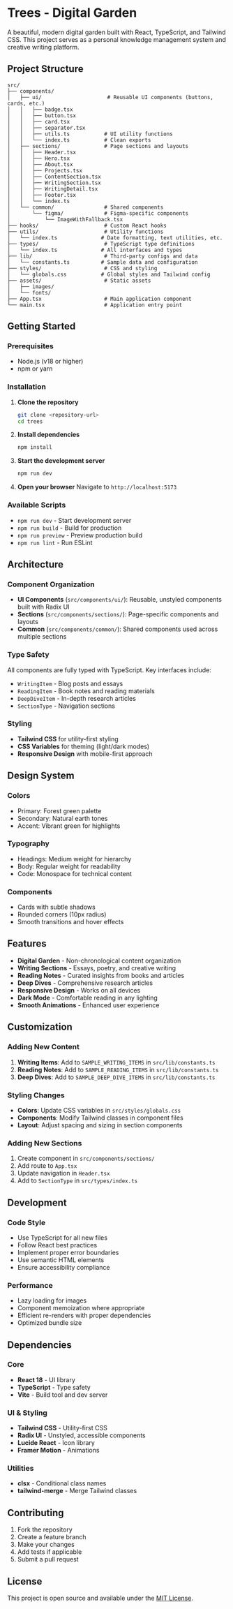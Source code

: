 # Trees - Digital Garden

A beautiful, modern digital garden built with React, TypeScript, and Tailwind CSS. This project serves as a personal knowledge management system and creative writing platform.

## Project Structure

```
src/
├── components/
│   ├── ui/                     # Reusable UI components (buttons, cards, etc.)
│   │   ├── badge.tsx
│   │   ├── button.tsx
│   │   ├── card.tsx
│   │   ├── separator.tsx
│   │   ├── utils.ts           # UI utility functions
│   │   └── index.ts           # Clean exports
│   ├── sections/              # Page sections and layouts
│   │   ├── Header.tsx
│   │   ├── Hero.tsx
│   │   ├── About.tsx
│   │   ├── Projects.tsx
│   │   ├── ContentSection.tsx
│   │   ├── WritingSection.tsx
│   │   ├── WritingDetail.tsx
│   │   ├── Footer.tsx
│   │   └── index.ts
│   └── common/                # Shared components
│       └── figma/             # Figma-specific components
│           └── ImageWithFallback.tsx
├── hooks/                     # Custom React hooks
├── utils/                     # Utility functions
│   └── index.ts              # Date formatting, text utilities, etc.
├── types/                     # TypeScript type definitions
│   └── index.ts              # All interfaces and types
├── lib/                       # Third-party configs and data
│   └── constants.ts          # Sample data and configuration
├── styles/                    # CSS and styling
│   └── globals.css           # Global styles and Tailwind config
├── assets/                    # Static assets
│   ├── images/
│   └── fonts/
├── App.tsx                    # Main application component
└── main.tsx                   # Application entry point
```

## Getting Started

### Prerequisites

- Node.js (v18 or higher)
- npm or yarn

### Installation

1. **Clone the repository**
   ```bash
   git clone <repository-url>
   cd trees
   ```

2. **Install dependencies**
   ```bash
   npm install
   ```

3. **Start the development server**
   ```bash
   npm run dev
   ```

4. **Open your browser**
   Navigate to `http://localhost:5173`

### Available Scripts

- `npm run dev` - Start development server
- `npm run build` - Build for production
- `npm run preview` - Preview production build
- `npm run lint` - Run ESLint

## Architecture

### Component Organization

- **UI Components** (`src/components/ui/`): Reusable, unstyled components built with Radix UI
- **Sections** (`src/components/sections/`): Page-specific components and layouts
- **Common** (`src/components/common/`): Shared components used across multiple sections

### Type Safety

All components are fully typed with TypeScript. Key interfaces include:
- `WritingItem` - Blog posts and essays
- `ReadingItem` - Book notes and reading materials
- `DeepDiveItem` - In-depth research articles
- `SectionType` - Navigation sections

### Styling

- **Tailwind CSS** for utility-first styling
- **CSS Variables** for theming (light/dark modes)
- **Responsive Design** with mobile-first approach

## Design System

### Colors
- Primary: Forest green palette
- Secondary: Natural earth tones
- Accent: Vibrant green for highlights

### Typography
- Headings: Medium weight for hierarchy
- Body: Regular weight for readability
- Code: Monospace for technical content

### Components
- Cards with subtle shadows
- Rounded corners (10px radius)
- Smooth transitions and hover effects

## Features

- **Digital Garden** - Non-chronological content organization
- **Writing Sections** - Essays, poetry, and creative writing
- **Reading Notes** - Curated insights from books and articles
- **Deep Dives** - Comprehensive research articles
- **Responsive Design** - Works on all devices
- **Dark Mode** - Comfortable reading in any lighting
- **Smooth Animations** - Enhanced user experience

## Customization

### Adding New Content

1. **Writing Items**: Add to `SAMPLE_WRITING_ITEMS` in `src/lib/constants.ts`
2. **Reading Notes**: Add to `SAMPLE_READING_ITEMS` in `src/lib/constants.ts`
3. **Deep Dives**: Add to `SAMPLE_DEEP_DIVE_ITEMS` in `src/lib/constants.ts`

### Styling Changes

- **Colors**: Update CSS variables in `src/styles/globals.css`
- **Components**: Modify Tailwind classes in component files
- **Layout**: Adjust spacing and sizing in section components

### Adding New Sections

1. Create component in `src/components/sections/`
2. Add route to `App.tsx`
3. Update navigation in `Header.tsx`
4. Add to `SectionType` in `src/types/index.ts`

## Development

### Code Style

- Use TypeScript for all new files
- Follow React best practices
- Implement proper error boundaries
- Use semantic HTML elements
- Ensure accessibility compliance

### Performance

- Lazy loading for images
- Component memoization where appropriate
- Efficient re-renders with proper dependencies
- Optimized bundle size

## Dependencies

### Core
- **React 18** - UI library
- **TypeScript** - Type safety
- **Vite** - Build tool and dev server

### UI & Styling
- **Tailwind CSS** - Utility-first CSS
- **Radix UI** - Unstyled, accessible components
- **Lucide React** - Icon library
- **Framer Motion** - Animations

### Utilities
- **clsx** - Conditional class names
- **tailwind-merge** - Merge Tailwind classes

## Contributing

1. Fork the repository
2. Create a feature branch
3. Make your changes
4. Add tests if applicable
5. Submit a pull request

## License

This project is open source and available under the [MIT License](LICENSE). 